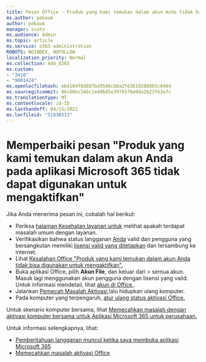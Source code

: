 ```yaml
---
title: Pesan Office - Produk yang kami temukan dalam akun Anda tidak bisa digunakan untuk mengaktifkan
ms.author: pebaum
author: pebaum
manager: scotv
ms.audience: Admin
ms.topic: article
ms.service: o365-administration
ROBOTS: NOINDEX, NOFOLLOW
localization_priority: Normal
ms.collection: Adm_O365
ms.custom:
- "3418"
- "9001424"
ms.openlocfilehash: eb4104f8d687bd9566cb0a2fd36192888b5c8484
ms.sourcegitcommit: 8bc60ec34bc1e40685e3976576e04a2623f63a7c
ms.translationtype: MT
ms.contentlocale: id-ID
ms.lasthandoff: 04/15/2021
ms.locfileid: "51830513"
---
```

# <a name="fixing-the-microsoft-365-apps-the-products-we-found-in-your-account-cant-be-used-to-activate-message"></a>Memperbaiki pesan "Produk yang kami temukan dalam akun Anda pada aplikasi Microsoft 365 tidak dapat digunakan untuk mengaktifkan"

Jika Anda menerima pesan ini, cobalah hal berikut:

- Periksa [halaman Kesehatan layanan untuk](https://docs.microsoft.com/office365/enterprise/view-service-health) melihat apakah terdapat masalah umum dengan layanan.
- Verifikasikan bahwa status langganan [Anda](https://support.office.com/article/0d23d3c0-c19c-4b2f-9845-5344fedc4380#bkmk_checksubscription) valid dan pengguna yang bersangkutan memiliki [ lisensi valid yang ditetapkan](https://support.office.com/article/997596B5-4173-4627-B915-36ABAC6786DC) dan tersambung ke internet. 
- Lihat [Kesalahan Office "Produk yang kami temukan dalam akun Anda tidak bisa digunakan untuk mengaktifkan".](https://support.office.com/article/c9f9a0b3-5aae-4131-8077-21e6a59f141e)
- Buka aplikasi Office, pilih **Akun File**, dan keluar dari  >  semua akun. Masuk lagi menggunakan akun pengguna dengan lisensi yang valid. Untuk informasi mendetail, lihat [ akun di Office ](https://support.office.com/article/628ea040-f265-49de-b986-be09c3ebf8a9).
- Jalankan [ Pemecah Masalah Aktivasi ](https://aka.ms/SARA-OfficeActivation-Alchemy) lalu hidupkan ulang komputer.
- Pada komputer yang terpengaruh, [atur ulang status aktivasi Office.](https://docs.microsoft.com/office365/troubleshoot/activation/reset-office-365-proplus-activation-state)

Untuk skenario komputer bersama, lihat [Memecahkan masalah dengan aktivasi komputer bersama untuk Aplikasi Microsoft 365 untuk perusahaan.](https://docs.microsoft.com/deployoffice/troubleshoot-shared-computer-activation)

Untuk informasi selengkapnya, lihat: 
- [Pemberitahuan langganan muncul ketika saya membuka aplikasi Microsoft 365](https://support.office.com/article/4cabe32c-f594-4c0e-9191-3d3ade10cceb)
- [Memecahkan masalah aktivasi Office](https://support.office.com/article/0d23d3c0-c19c-4b2f-9845-5344fedc4380)